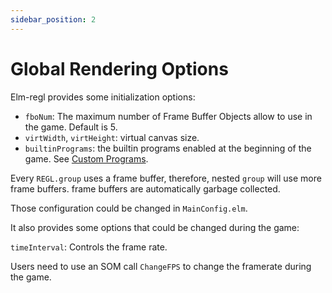 ```yaml
---
sidebar_position: 2
---
```


# Global Rendering Options

Elm-regl provides some initialization options:

- `fboNum`: The maximum number of Frame Buffer Objects allow to use in the game. Default is 5.
- `virtWidth`, `virtHeight`: virtual canvas size.
- `builtinPrograms`: the builtin programs enabled at the beginning of the game. See [Custom Programs](./custom_programs.md).

Every `REGL.group` uses a frame buffer, therefore, nested `group` will use more frame buffers. frame buffers are automatically garbage collected.

Those configuration could be changed in `MainConfig.elm`.

It also provides some options that could be changed during the game:

`timeInterval`: Controls the frame rate.

Users need to use an SOM call `ChangeFPS` to change the framerate during the game.